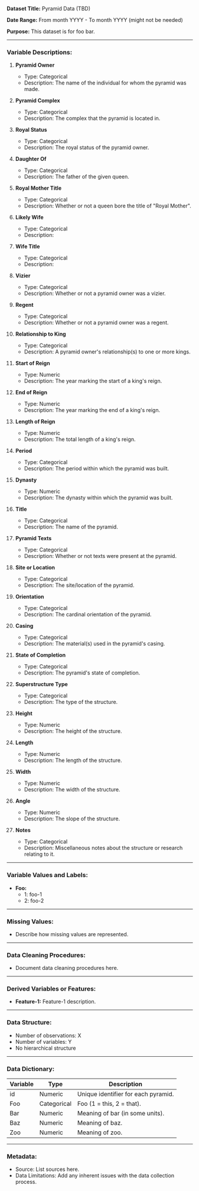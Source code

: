 **Dataset Title:** Pyramid Data (TBD)

**Date Range:** From month YYYY - To month YYYY (might not be needed)  

**Purpose:**  This dataset is for foo bar.

----------

### Variable Descriptions:

1.  **Pyramid Owner**

    -   Type: Categorical
    -   Description: The name of the individual for whom the pyramid was made.
2.  **Pyramid Complex**
    
    -   Type: Categorical
    -   Description: The complex that the pyramid is located in.
3.  **Royal Status**
    
    -   Type: Categorical
    -   Description: The royal status of the pyramid owner.
4.  **Daughter Of**
    
    -   Type: Categorical
    -   Description: The father of the given queen.
5.  **Royal Mother Title**
    
    -   Type: Categorical
    -   Description: Whether or not a queen bore the title of "Royal Mother".
6.  **Likely Wife**
    
    -   Type: Categorical
    -   Description: 
7.  **Wife Title**
    
    -   Type: Categorical
    -   Description: 
8.  **Vizier**
    
    -   Type: Categorical
    -   Description: Whether or not a pyramid owner was a vizier.
9.  **Regent**

    -   Type: Categorical
    -   Description: Whether or not a pyramid owner was a regent.
10.  **Relationship to King**
    
        -   Type: Categorical
        -   Description: A pyramid owner's relationship(s) to one or more kings.
11.  **Start of Reign**
    
        -   Type: Numeric
        -   Description: The year marking the start of a king's reign.
12.  **End of Reign**
    
        -   Type: Numeric
        -   Description: The year marking the end of a king's reign.
13.  **Length of Reign**
    
        -   Type: Numeric
        -   Description: The total length of a king's reign.
14.  **Period**
    
        -   Type: Categorical
        -   Description: The period within which the pyramid was built.
15.  **Dynasty**
    
        -   Type: Numeric
        -   Description: The dynasty within which the pyramid was built.
16.  **Title**
    
        -   Type: Categorical
        -   Description: The name of the pyramid.
17.  **Pyramid Texts**
    
        -   Type: Categorical
        -   Description: Whether or not texts were present at the pyramid.
18.  **Site or Location**
    
        -   Type: Categorical
        -   Description: The site/location of the pyramid.
19.  **Orientation**
    
        -   Type: Categorical
        -   Description: The cardinal orientation of the pyramid.
20.  **Casing**
    
        -   Type: Categorical
        -   Description: The material(s) used in the pyramid's casing.
21.  **State of Completion**

        -   Type: Categorical
        -   Description: The pyramid's state of completion.
22.  **Superstructure Type**

        -   Type: Categorical
        -   Description: The type of the structure.
23.  **Height**

        -   Type: Numeric
        -   Description: The height of the structure.
24.  **Length**

        -   Type: Numeric
        -   Description: The length of the structure.
25.  **Width**

        -   Type: Numeric
        -   Description: The width of the structure.
26.  **Angle**

        -   Type: Numeric
        -   Description: The slope of the structure.
27.  **Notes**

        -   Type: Categorical
        -   Description: Miscellaneous notes about the structure or research relating to it.


----------

### Variable Values and Labels:

-   **Foo:**
    -   1: foo-1
    -   2: foo-2

----------

### Missing Values:

-   Describe how missing values are represented.

----------

### Data Cleaning Procedures:

-   Document data cleaning procedures here.

----------

### Derived Variables or Features:

-   **Feature-1:**  Feature-1 description.

----------

### Data Structure:

-   Number of observations: X
-   Number of variables: Y
-   No hierarchical structure

----------

### Data Dictionary:

| Variable | Type | Description |
| --------- | ---- | ---------- |
| id | Numeric | Unique identifier for each pyramid. |
| Foo | Categorical | Foo (1 = this, 2 = that). |
| Bar | Numeric | Meaning of bar (in some units). |
| Baz | Numeric | Meaning of baz. |
| Zoo | Numeric | Meaning of zoo. |

----------

### Metadata:

-   Source: List sources here.
-   Data Limitations: Add any inherent issues with the data collection process.